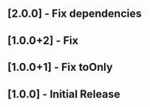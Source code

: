 ## [2.0.0] - Fix dependencies

## [1.0.0+2] - Fix

## [1.0.0+1] - Fix toOnly

## [1.0.0] - Initial Release
